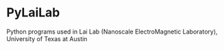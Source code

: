# PyLaiLab
Python programs used in Lai Lab (Nanoscale ElectroMagnetic Laboratory), University of Texas at Austin
